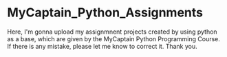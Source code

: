 # MyCaptain_Python_Assignments
Here, I'm gonna upload my assignmnent projects created by using python as a base, which are given by the MyCaptain Python Programming Course. If there is any mistake, please let me know to correct it. Thank you.
